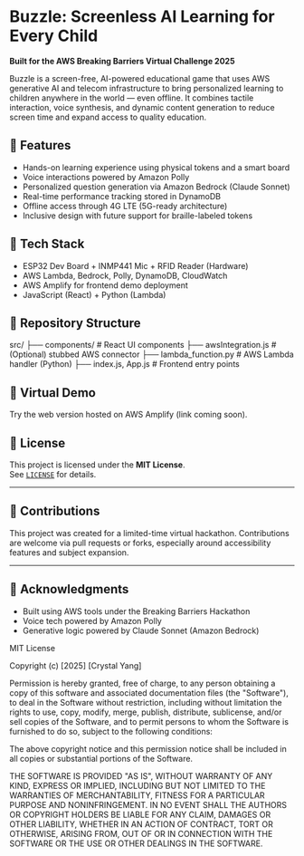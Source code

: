 # Buzzle: Screenless AI Learning for Every Child

**Built for the AWS Breaking Barriers Virtual Challenge 2025**

Buzzle is a screen-free, AI-powered educational game that uses AWS generative AI and telecom infrastructure to bring personalized learning to children anywhere in the world — even offline. It combines tactile interaction, voice synthesis, and dynamic content generation to reduce screen time and expand access to quality education.

## 🚀 Features
- Hands-on learning experience using physical tokens and a smart board
- Voice interactions powered by Amazon Polly
- Personalized question generation via Amazon Bedrock (Claude Sonnet)
- Real-time performance tracking stored in DynamoDB
- Offline access through 4G LTE (5G-ready architecture)
- Inclusive design with future support for braille-labeled tokens

## 🧱 Tech Stack
- ESP32 Dev Board + INMP441 Mic + RFID Reader (Hardware)
- AWS Lambda, Bedrock, Polly, DynamoDB, CloudWatch
- AWS Amplify for frontend demo deployment
- JavaScript (React) + Python (Lambda)

## 📁 Repository Structure
src/
├── components/ # React UI components
├── awsIntegration.js # (Optional) stubbed AWS connector
├── lambda_function.py # AWS Lambda handler (Python)
├── index.js, App.js # Frontend entry points

## 🧪 Virtual Demo
Try the web version hosted on AWS Amplify (link coming soon).

## 📜 License

This project is licensed under the **MIT License**.  
See [`LICENSE`](./LICENSE) for details.

---

## 🤝 Contributions
This project was created for a limited-time virtual hackathon. Contributions are welcome via pull requests or forks, especially around accessibility features and subject expansion.

---

## 🧾 Acknowledgments
- Built using AWS tools under the Breaking Barriers Hackathon
- Voice tech powered by Amazon Polly
- Generative logic powered by Claude Sonnet (Amazon Bedrock)

MIT License

Copyright (c) [2025] [Crystal Yang]

Permission is hereby granted, free of charge, to any person obtaining a copy
of this software and associated documentation files (the "Software"), to deal
in the Software without restriction, including without limitation the rights
to use, copy, modify, merge, publish, distribute, sublicense, and/or sell
copies of the Software, and to permit persons to whom the Software is
furnished to do so, subject to the following conditions:

The above copyright notice and this permission notice shall be included in all
copies or substantial portions of the Software.

THE SOFTWARE IS PROVIDED "AS IS", WITHOUT WARRANTY OF ANY KIND, EXPRESS OR
IMPLIED, INCLUDING BUT NOT LIMITED TO THE WARRANTIES OF MERCHANTABILITY,
FITNESS FOR A PARTICULAR PURPOSE AND NONINFRINGEMENT. IN NO EVENT SHALL THE
AUTHORS OR COPYRIGHT HOLDERS BE LIABLE FOR ANY CLAIM, DAMAGES OR OTHER
LIABILITY, WHETHER IN AN ACTION OF CONTRACT, TORT OR OTHERWISE, ARISING FROM,
OUT OF OR IN CONNECTION WITH THE SOFTWARE OR THE USE OR OTHER DEALINGS IN THE
SOFTWARE.

